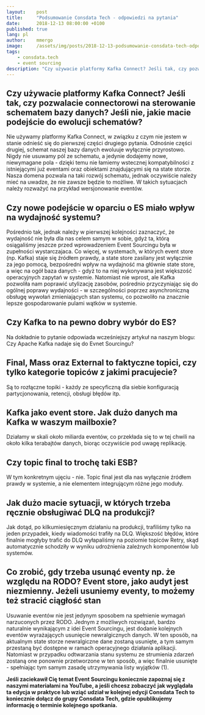 ```yaml
---
layout:    post
title:     "Podsumowanie Consdata Tech - odpowiedzi na pytania"
date:      2018-12-13 08:00:00 +0100
published: true
lang: pl
author:    mmergo
image:     /assets/img/posts/2018-12-13-podsumowanie-consdata-tech-odpowiedzi-na-pytanie/thumbnail.webp
tags:
    - consdata.tech
    - event sourcing
description: "Czy używacie platformy Kafka Connect? Jeśli tak, czy pozwalacie connectorowi na sterowanie schematem bazy danych? Jeśli nie, jakie macie podejście do ewolucji schematów?"
---
```


## Czy używacie platformy Kafka Connect? Jeśli tak, czy pozwalacie connectorowi na sterowanie schematem bazy danych? Jeśli nie, jakie macie podejście do ewolucji schematów?

Nie używamy platformy Kafka Connect, w związku z czym nie jestem w stanie odnieść się do pierwszej części drugiego pytania. Odnośnie części drugiej, schemat naszej bazy danych ewoluuje wyłącznie przyrostowo. Nigdy nie usuwamy pól ze schematu, a jedynie dodajemy nowe, niewymagane pola - dzięki temu nie łamiemy wstecznej kompatybilności z istniejącymi już eventami oraz obiektami znajdującymi się na state storze. Nasza domena pozwala na taki rozwój schematu, jednak oczywiście należy mieć na uwadze, że nie zawsze będzie to możliwe. W takich sytuacjach należy rozważyć na przykład wersjonowanie eventów.

## Czy nowe podejście w oparciu o ES miało wpływ na wydajność systemu?

Pośrednio tak, jednak należy w pierwszej kolejności zaznaczyć, że wydajność nie była dla nas celem samym w sobie, gdyż ta, którą osiągaliśmy jeszcze przed wprowadzeniem Event Sourcingu była w zupełności wystarczajaca. Co więcej, w systemach, w których event store (np. Kafka) staje się źródłem prawdy, a state store zasilany jest wyłącznie za jego pomocą, bezpośredni wpływ na wydajność ma głównie state store, a więc na ogół baza danych - gdyż to na niej wykonywana jest większość operacyjnych zapytań w systemie. Natomiast nie wprost, ale Kafka pozwoliła nam poprawić utylizację zasobów, pośrednio przyczyniając się do ogólnej poprawy wydajności - w szczególności poprzez asynchroniczną obsługę wywołań zmieniających stan systemu, co pozwoliło na znacznie lepsze gospodarowanie pulami wątków w systemie.

## Czy Kafka to na pewno dobry wybór do ES?

Na dokładnie to pytanie odpowiada wcześniejszy artykuł na naszym blogu: Czy Apache Kafka nadaje się do Evnet Sourcingu?

## Final, Mass oraz External to faktyczne topici, czy tylko kategorie topiców z jakimi pracujecie?

Są to rozłączne topiki - każdy ze specyficzną dla siebie konfiguracją partycjonowania, retencji, obsługi błędów itp.

## Kafka jako event store. Jak dużo danych ma Kafka w waszym mailboxie?

Działamy w skali około miliarda eventów, co przekłada się to w tej chwili na około kilka terabajtów danych, biorąc oczywiście pod uwagę replikację.

## Czy topic final to trochę taki ESB?

W tym konkretnym ujęciu - nie. Topic final jest dla nas wyłącznie źródłem prawdy w systemie, a nie elementem integrującym różne jego moduły.

## Jak dużo macie sytuacji, w których trzeba ręcznie obsługiwać DLQ na produkcji?

Jak dotąd, po kilkumiesięcznym działaniu na produkcji, trafiliśmy tylko na jeden przypadek, kiedy wiadomości trafiły na DLQ. Większość błędów, które finalnie mogłyby trafić do DLQ wyłapaliśmy na poziomie topiców Retry, skąd automatycznie schodziły w wyniku udrożnienia zależnych komponentów lub systemów.

## Co zrobić, gdy trzeba usunąć eventy np. że względu na RODO? Event store, jako audyt jest niezmienny. Jeżeli usuniemy eventy, to możemy też stracić ciągłość stan

Usuwanie eventów nie jest jedynym sposobem na spełnienie wymagań narzuconych przez RODO. Jednym z możliwych rozwiązań, bardzo naturalnie wynikającym z idei Event Sourcingu, jest dodanie kolejnych eventów wyrażających usunięcie newralgicznych danych. W ten sposób, na aktualnym state storze newralgiczne dane zostaną usunięte, a tym samym przestaną być dostępne w ramach operacyjnego działania aplikacji. Natomiast w przypadku odtwarzania stanu systemu ze strumienia zdarzeń zostaną one ponownie przetworzone w ten sposób, a więc finalnie usunięte - spełniając tym samym zasadę utrzymywania listy wyjątków (1).


**Jeśli zaciekawił Cię temat Event Sourcingu koniecznie zapoznaj się z naszymi materiałami na YouTube, a jeśli chcesz zobaczyć jak wyglądała ta edycja w praktyce lub wziąć udział w kolejnej edycji Consdata Tech to koniecznie dołącz do grupy Consdata Tech, gdzie opublikujemy informację o terminie kolejnego spotkania.**

